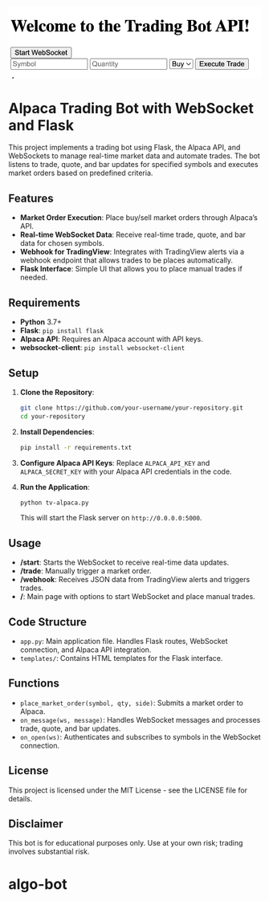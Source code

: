 ![Welcome!](images/welcome.png)


# Alpaca Trading Bot with WebSocket and Flask

This project implements a trading bot using Flask, the Alpaca API, and WebSockets to manage real-time market data and automate trades. The bot listens to trade, quote, and bar updates for specified symbols and executes market orders based on predefined criteria.

## Features
- **Market Order Execution**: Place buy/sell market orders through Alpaca’s API.
- **Real-time WebSocket Data**: Receive real-time trade, quote, and bar data for chosen symbols.
- **Webhook for TradingView**: Integrates with TradingView alerts via a webhook endpoint that allows trades to be places automatically.
- **Flask Interface**: Simple UI that allows you to place manual trades if needed.

## Requirements
- **Python** 3.7+
- **Flask**: `pip install flask`
- **Alpaca API**: Requires an Alpaca account with API keys.
- **websocket-client**: `pip install websocket-client`

## Setup

1. **Clone the Repository**:
    ```bash
    git clone https://github.com/your-username/your-repository.git
    cd your-repository
    ```

2. **Install Dependencies**:
    ```bash
    pip install -r requirements.txt
    ```

3. **Configure Alpaca API Keys**:
   Replace `ALPACA_API_KEY` and `ALPACA_SECRET_KEY` with your Alpaca API credentials in the code.

4. **Run the Application**:
    ```bash
    python tv-alpaca.py
    ```
    This will start the Flask server on `http://0.0.0.0:5000`.

## Usage

- **/start**: Starts the WebSocket to receive real-time data updates.
- **/trade**: Manually trigger a market order.
- **/webhook**: Receives JSON data from TradingView alerts and triggers trades.
- **/**: Main page with options to start WebSocket and place manual trades.

## Code Structure

- `app.py`: Main application file. Handles Flask routes, WebSocket connection, and Alpaca API integration.
- `templates/`: Contains HTML templates for the Flask interface.

## Functions

- `place_market_order(symbol, qty, side)`: Submits a market order to Alpaca.
- `on_message(ws, message)`: Handles WebSocket messages and processes trade, quote, and bar updates.
- `on_open(ws)`: Authenticates and subscribes to symbols in the WebSocket connection.

## License
This project is licensed under the MIT License - see the LICENSE file for details.

## Disclaimer
This bot is for educational purposes only. Use at your own risk; trading involves substantial risk.
# algo-bot
